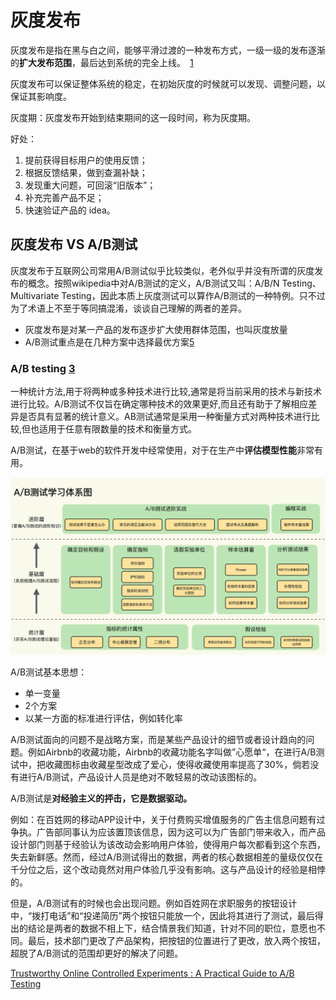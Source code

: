# 灰度发布

灰度发布是指在黑与白之间，能够平滑过渡的一种发布方式，一级一级的发布逐渐的**扩大发布范围**，最后达到系统的完全上线。 [1]

灰度发布可以保证整体系统的稳定，在初始灰度的时候就可以发现、调整问题，以保证其影响度。

灰度期：灰度发布开始到结束期间的这一段时间，称为灰度期。

好处：

1. 提前获得目标用户的使用反馈；
2. 根据反馈结果，做到查漏补缺；
3. 发现重大问题，可回滚“旧版本”；
4. 补充完善产品不足；
5. 快速验证产品的 idea。

## 灰度发布 VS A/B测试

灰度发布于互联网公司常用A/B测试似乎比较类似，老外似乎并没有所谓的灰度发布的概念。按照wikipedia中对A/B测试的定义，A/B测试又叫：A/B/N Testing、Multivariate Testing，因此本质上灰度测试可以算作A/B测试的一种特例。只不过为了术语上不至于等同搞混淆，谈谈自己理解的两者的差异。

- 灰度发布是对某一产品的发布逐步扩大使用群体范围，也叫灰度放量
- A/B测试重点是在几种方案中选择最优方案[5]

### A/B testing [3]

一种统计方法,用于将两种或多种技术进行比较,通常是将当前采用的技术与新技术进行比较。A/B测试不仅旨在确定哪种技术的效果更好,而且还有助于了解相应差异是否具有显著的统计意义。AB测试通常是采用一种衡量方式对两种技术进行比较,但也适用于任意有限数量的技术和衡量方式。

A/B测试，在基于web的软件开发中经常使用，对于在生产中**评估模型性能**非常有用。

![A/B测试[2]](../img/A_B_Testing.png)

A/B测试基本思想：

- 单一变量
- 2个方案
- 以某一方面的标准进行评估，例如转化率

A/B测试面向的问题不是战略方案，而是某些产品设计的细节或者设计趋向的问题。例如Airbnb的收藏功能，Airbnb的收藏功能名字叫做”心愿单“，在进行A/B测试中，把收藏图标由收藏星型改成了爱心，使得收藏使用率提高了30%，倘若没有进行A/B测试，产品设计人员是绝对不敢轻易的改动该图标的。

A/B测试是**对经验主义的抨击，它是数据驱动。**

例如：在百姓网的移动APP设计中，关于付费购买增值服务的广告主信息问题有过争执。广告部同事认为应该置顶该信息，因为这可以为广告部门带来收入，而产品设计部门则基于经验认为该改动会影响用户体验，使得用户每次都看到这个东西，失去新鲜感。然而，经过A/B测试得出的数据，两者的核心数据相差的量级仅仅在千分位之后，这个改动竟然对用户体验几乎没有影响。这与产品设计的经验是相悖的。

但是，A/B测试有的时候也会出现问题。例如百姓网在求职服务的按钮设计中，“拨打电话”和“投递简历”两个按钮只能放一个，因此将其进行了测试，最后得出的结论是两者的数据不相上下，结合情景我们知道，针对不同的职位，意愿也不同。最后，技术部门更改了产品架构，把按钮的位置进行了更改，放入两个按钮，超脱了A/B测试的范围却更好的解决了问题。

[Trustworthy Online Controlled Experiments : A Practical Guide to A/B Testing](https://experimentguide.com/)

[1]: https://blog.csdn.net/liwei16611/article/details/90176044
[2]: https://time.geekbang.org/column/intro/100065501
[3]: https://www.yunyingpai.com/user/94.html
[4]: https://baike.baidu.com/item/%E7%81%B0%E5%BA%A6%E5%8F%91%E5%B8%83/7100322
[5]: http://www.woshipm.com/pd/706.html
